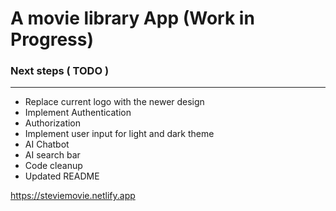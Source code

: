 # A movie library App (Work in Progress)

### Next steps ( TODO )
--------------------
- Replace current logo with the newer design
- Implement Authentication
- Authorization
- Implement user input for light and dark theme
- AI Chatbot
- AI search bar
- Code cleanup
- Updated README

https://steviemovie.netlify.app


  




